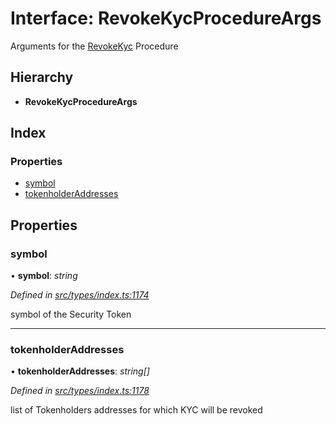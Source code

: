 # Interface: RevokeKycProcedureArgs

Arguments for the [RevokeKyc](../enums/_types_index_.proceduretype.md#revokekyc) Procedure

## Hierarchy

* **RevokeKycProcedureArgs**

## Index

### Properties

* [symbol](_types_index_.revokekycprocedureargs.md#symbol)
* [tokenholderAddresses](_types_index_.revokekycprocedureargs.md#tokenholderaddresses)

## Properties

###  symbol

• **symbol**: *string*

*Defined in [src/types/index.ts:1174](https://github.com/PolymathNetwork/polymath-sdk/blob/45453ad/src/types/index.ts#L1174)*

symbol of the Security Token

___

###  tokenholderAddresses

• **tokenholderAddresses**: *string[]*

*Defined in [src/types/index.ts:1178](https://github.com/PolymathNetwork/polymath-sdk/blob/45453ad/src/types/index.ts#L1178)*

list of Tokenholders addresses for which KYC will be revoked
